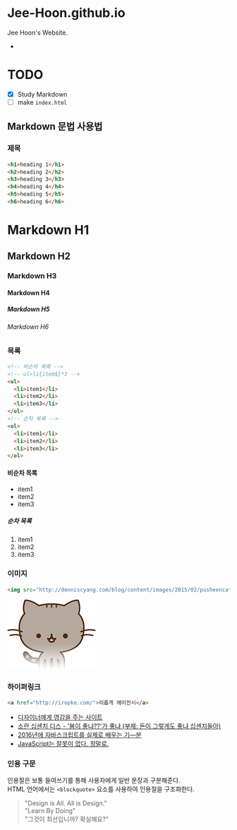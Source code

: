 # Jee-Hoon.github.io
Jee Hoon's Website.

-

# TODO

- [x] Study Markdown
- [ ] make `index.html`

## Markdown 문법 사용법

### 제목

```html
<h1>heading 1</h1>
<h2>heading 2</h2>
<h3>heading 3</h3>
<h4>heading 4</h4>
<h5>heading 5</h5>
<h6>heading 6</h6>
```

# Markdown H1
## Markdown H2
### Markdown H3
#### Markdown H4
##### Markdown H5
###### Markdown H6

### 목록

```html
<!-- 비순차 목록 -->
<!-- ul>li{item$}*3 -->
<ul>
  <li>item1</li>
  <li>item2</li>
  <li>item3</li>
</ul>
<!-- 순차 목록 -->
<ol>
  <li>item1</li>
  <li>item2</li>
  <li>item3</li>
</ol>
```

#### 비순차 목록

- item1
- item2
- item3

##### 순차 목록

1. item1
1. item2
1. item3

### 이미지

```html
<img src="http://denniscyang.com/blog/content/images/2015/02/pusheencat.png" alt="pusheencat">
```

<!-- <img src="http://denniscyang.com/blog/content/images/2015/02/pusheencat.png" alt="pusheencat" width="298" height="298"> -->

![pusheencat](Assets/ghost-cat.png "pusheencat")

### 하이퍼링크

```html
<a href="http://iropke.com/">이롭게 에이전시</a>
```

- [디자이너에게 영감을 주는 사이트](http://iropke.com/blog/archives/3994)
- [소란 십센치 디스 - '봄이 좋냐??'가 좋냐 (부제: 돈이 그렇게도 좋냐 십센치들아)](https://www.youtube.com/watch?v=8EpjJxZIc4I&feature=youtu.be)
- [2016년에 자바스크립트를 실제로 배우는 기—분](http://www.looah.com/article/view/2055)
- [JavaScript는 잘못이 없다. 정말로.](https://medium.com/@pitzcarraldo/javascript%EB%8A%94-%EC%9E%98%EB%AA%BB%EC%9D%B4-%EC%97%86%EB%8B%A4-%EC%A0%95%EB%A7%90%EB%A1%9C-fb9b8e033b10#.h8bhr27lg)

### 인용 구문

인용절은 보통 들여쓰기를 통해 사용자에게 일반 문장과 구분해준다.<br>
HTML 언어에서는 `<blockquote>` 요소를 사용하여 인용절을 구조화한다.

> "Design is All. All is Design."<br>
> "Learn By Doing"<br>
> "그것이 최선입니까? 확실해요?"

